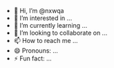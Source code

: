 - 👋 Hi, I’m @nxwqa
- 👀 I’m interested in ...
- 🌱 I’m currently learning ...
- 💞️ I’m looking to collaborate on ...
- 📫 How to reach me ...
- 😄 Pronouns: ...
- ⚡ Fun fact: ...

<!---
nxwqa/nxwqa is a ✨ special ✨ repository because its `README.md` (this file) appears on your GitHub profile.
You can click the Preview link to take a look at your changes.
--->
